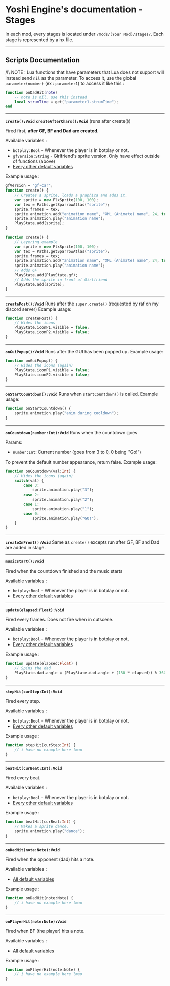 # Yoshi Engine's documentation - Stages
In each mod, every stages is located under `/mods/(Your Mod)/stages/`. Each stage is represented by a hx file.

---
## Scripts Documentation

/!\ NOTE : Lua functions that have parameters that Lua does not support will instead send `nil` as the parameter. To access it, use the global `parameter(number)` (ex : `parameter1`) to access it like this :
```lua
function onDadHit(note)
    -- note is nil, use this instead
    local strumTime = get("parameter1.strumTime");
end
```

---
**`create():Void`**
**`createAfterChars():Void`** (runs after create())

Fired first, **after GF, BF and Dad are created**.

Available variables :
- `botplay:Bool` - Whenever the player is in botplay or not.
- `gfVersion:String` - Girlfriend's sprite version. Only have effect outside of functions (above)
- [Every other default variables](defaultVars.md)

Example usage :
```haxe
gfVersion = "gf-car";
function create() {
    // Creates a sprite, loads a graphica and adds it.
    var sprite = new FlxSprite(100, 100);
    var tex = Paths.getSparrowAtlas("sprite");
    sprite.frames = tex;
    sprite.animation.add("animation name", "XML (Animate) name", 24, true);
    sprite.animation.play("animation name");
    PlayState.add(sprite);
}
```
```haxe
function create() {
    // Layering example
    var sprite = new FlxSprite(100, 100);
    var tex = Paths.getSparrowAtlas("sprite");
    sprite.frames = tex;
    sprite.animation.add("animation name", "XML (Animate) name", 24, true);
    sprite.animation.play("animation name");
    // Adds GF
    PlayState.add(PlayState.gf);
    // Adds the sprite in front of Girlfriend
    PlayState.add(sprite);
}
```

---
**`createPost():Void`**
Runs after the `super.create()` (requested by raf on my discord server)
Example usage:
```haxe
function createPost() {
    // Hides the icons
    PlayState.iconP1.visible = false;
    PlayState.iconP2.visible = false;
}
```

---
**`onGuiPopup():Void`**
Runs after the GUI has been popped up.
Example usage:
```haxe
function onGuiPopup() {
    // Hides the icons (again)
    PlayState.iconP1.visible = false;
    PlayState.iconP2.visible = false;
}
```

---
**`onStartCountdown():Void`**
Runs when `startCountdown()` is called.
Example usage:
```haxe
function onStartCountdown() {
    sprite.animation.play("anim during cooldown");
}
```

---
**`onCountdown(number:Int):Void`**
Runs when the countdown goes

Params:
- `number:Int`: Current number (goes from 3 to 0, 0 being "Go!")

To prevent the default number appearance, return false.
Example usage:
```haxe
function onCountdown(val:Int) {
    // Hides the icons (again)
    switch(val) {
        case 3:
            sprite.animation.play("3");
        case 2:
            sprite.animation.play("2");
        case 1:
            sprite.animation.play("1");
        case 0:
            sprite.animation.play("GO!");
    }
}
```

---
**`createInFront():Void`**
Same as `create()` excepts run after GF, BF and Dad are added in stage.

---
**`musicstart():Void`**

Fired when the countdown finished and the music starts

Available variables :
- `botplay:Bool` - Whenever the player is in botplay or not.
- [Every other default variables](defaultVars.md)

---
**`update(elapsed:Float):Void`**

Fired every frames. Does not fire when in cutscene.

Available variables :
- `botplay:Bool` - Whenever the player is in botplay or not.
- [Every other default variables](defaultVars.md)


Example usage :
```haxe
function update(elapsed:Float) {
    // Spins the dad
    PlayState.dad.angle = (PlayState.dad.angle + (180 * elapsed)) % 360;
}
```
---
**`stepHit(curStep:Int):Void`**

Fired every step.

Available variables :
- `botplay:Bool` - Whenever the player is in botplay or not.
- [Every other default variables](defaultVars.md)


Example usage :
```haxe
function stepHit(curStep:Int) {
    // i have no example here lmao
}
```
---
**`beatHit(curBeat:Int):Void`**

Fired every beat.

Available variables :
- `botplay:Bool` - Whenever the player is in botplay or not.
- [Every other default variables](defaultVars.md)


Example usage :
```haxe
function beatHit(curBeat:Int) {
    // Makes a sprite dance.
    sprite.animation.play("dance");
}
```
---
**`onDadHit(note:Note):Void`**

Fired when the opponent (dad) hits a note.

Available variables :
- [All default variables](defaultVars.md)


Example usage :
```haxe
function onDadHit(note:Note) {
    // i have no example here lmao
}
```
---
**`onPlayerHit(note:Note):Void`**

Fired when BF (the player) hits a note.

Available variables :
- [All default variables](defaultVars.md)


Example usage :
```haxe
function onPlayerHit(note:Note) {
    // i have no example here lmao
}
```